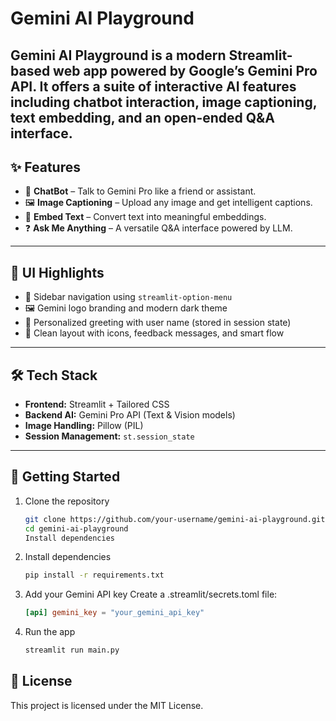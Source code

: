 # Gemini AI Playground

Gemini AI Playground is a modern Streamlit-based web app powered by Google’s Gemini Pro API. It offers a suite of interactive AI features including chatbot interaction, image captioning, text embedding, and an open-ended Q&A interface. 
---

## ✨ Features

- 🤖 **ChatBot** – Talk to Gemini Pro like a friend or assistant.
- 🖼️ **Image Captioning** – Upload any image and get intelligent captions.
- 🧾 **Embed Text** – Convert text into meaningful embeddings.
- ❓ **Ask Me Anything** – A versatile Q&A interface powered by LLM.

---

## 🎨 UI Highlights

- 🔹 Sidebar navigation using `streamlit-option-menu`
- 🖼️ Gemini logo branding and modern dark theme
- 💬 Personalized greeting with user name (stored in session state)
- 🚀 Clean layout with icons, feedback messages, and smart flow

---

## 🛠️ Tech Stack

- **Frontend:** Streamlit + Tailored CSS
- **Backend AI:** Gemini Pro API (Text & Vision models)
- **Image Handling:** Pillow (PIL)
- **Session Management:** `st.session_state`

---

## 🚀 Getting Started

1. Clone the repository
   ```bash
   git clone https://github.com/your-username/gemini-ai-playground.git
   cd gemini-ai-playground
   Install dependencies
2. Install dependencies
   ```bash
   pip install -r requirements.txt
3. Add your Gemini API key
   Create a .streamlit/secrets.toml file:
   ```toml
   [api] gemini_key = "your_gemini_api_key"
4. Run the app
   ```bash
   streamlit run main.py

## 📜 License
This project is licensed under the MIT License.
   
